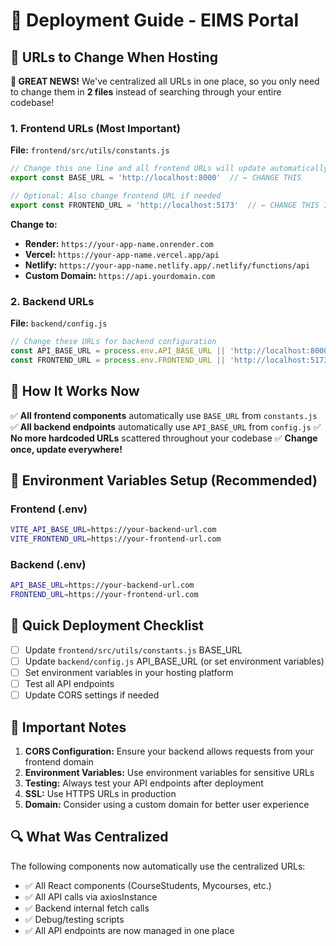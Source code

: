 # 🚀 Deployment Guide - EIMS Portal

## 🔗 URLs to Change When Hosting

**🎉 GREAT NEWS!** We've centralized all URLs in one place, so you only need to change them in **2 files** instead of searching through your entire codebase!

### 1. **Frontend URLs (Most Important)**
**File:** `frontend/src/utils/constants.js`
```javascript
// Change this one line and all frontend URLs will update automatically!
export const BASE_URL = 'http://localhost:8000'  // ← CHANGE THIS

// Optional: Also change frontend URL if needed
export const FRONTEND_URL = 'http://localhost:5173'  // ← CHANGE THIS IF NEEDED
```

**Change to:**
- **Render:** `https://your-app-name.onrender.com`
- **Vercel:** `https://your-app-name.vercel.app/api`
- **Netlify:** `https://your-app-name.netlify.app/.netlify/functions/api`
- **Custom Domain:** `https://api.yourdomain.com`

### 2. **Backend URLs**
**File:** `backend/config.js`
```javascript
// Change these URLs for backend configuration
const API_BASE_URL = process.env.API_BASE_URL || 'http://localhost:8000';  // ← CHANGE THIS
const FRONTEND_URL = process.env.FRONTEND_URL || 'http://localhost:5173';  // ← CHANGE THIS IF NEEDED
```

## 🎯 **How It Works Now**

✅ **All frontend components** automatically use `BASE_URL` from `constants.js`
✅ **All backend endpoints** automatically use `API_BASE_URL` from `config.js`
✅ **No more hardcoded URLs** scattered throughout your codebase
✅ **Change once, update everywhere!**

## 🔧 **Environment Variables Setup (Recommended)**

### Frontend (.env)
```bash
VITE_API_BASE_URL=https://your-backend-url.com
VITE_FRONTEND_URL=https://your-frontend-url.com
```

### Backend (.env)
```bash
API_BASE_URL=https://your-backend-url.com
FRONTEND_URL=https://your-frontend-url.com
```

## 📝 **Quick Deployment Checklist**

- [ ] Update `frontend/src/utils/constants.js` BASE_URL
- [ ] Update `backend/config.js` API_BASE_URL (or set environment variables)
- [ ] Set environment variables in your hosting platform
- [ ] Test all API endpoints
- [ ] Update CORS settings if needed

## 🚨 **Important Notes**

1. **CORS Configuration:** Ensure your backend allows requests from your frontend domain
2. **Environment Variables:** Use environment variables for sensitive URLs
3. **Testing:** Always test your API endpoints after deployment
4. **SSL:** Use HTTPS URLs in production
5. **Domain:** Consider using a custom domain for better user experience

## 🔍 **What Was Centralized**

The following components now automatically use the centralized URLs:
- ✅ All React components (CourseStudents, Mycourses, etc.)
- ✅ All API calls via axiosInstance
- ✅ Backend internal fetch calls
- ✅ Debug/testing scripts
- ✅ All API endpoints are now managed in one place
